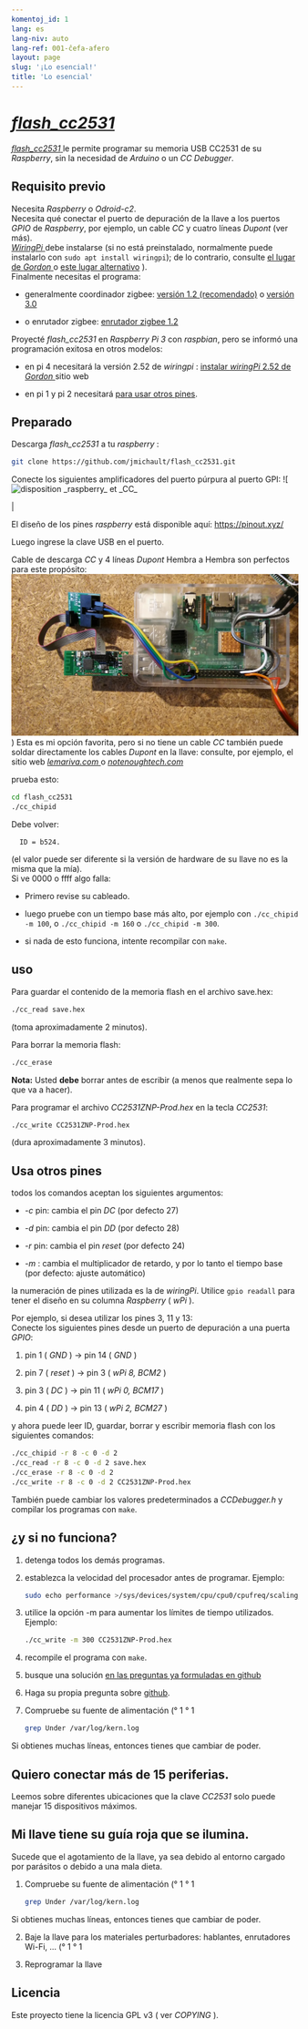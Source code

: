 ```yaml
---
komentoj_id: 1
lang: es
lang-niv: auto
lang-ref: 001-ĉefa-afero
layout: page
slug: '¡Lo esencial!'
title: 'Lo esencial'
---
```


# [ _flash\_cc2531_ ](https://github.com/jmichault/flash_cc2531)
 [ _flash\_cc2531_ ](https://github.com/jmichault/flash_cc2531) le permite programar su memoria USB CC2531 de su _Raspberry_, sin la necesidad de _Arduino_ o un _CC Debugger_.  

## Requisito previo
Necesita _Raspberry_ o _Odroid-c2_.  
Necesita qué conectar el puerto de depuración de la llave a los puertos _GPIO_ de _Raspberry_, por ejemplo, un cable _CC_ y cuatro líneas _Dupont_ (ver más).   
[ _WiringPi_ ](http://wiringpi.com/) debe instalarse \(si no está preinstalado, normalmente puede instalarlo con `sudo apt install wiringpi`); de lo contrario, consulte [el lugar de _Gordon_ ](http://wiringpi.com/) o [este lugar alternativo](https://github.com/WiringPi/WiringPi) \).  
Finalmente necesitas el programa:

* generalmente coordinador zigbee: [ versión 1.2 (recomendado)](https://github.com/Koenkk/Z-Stack-firmware/raw/master/coordinator/Z-Stack_Home_1.2/bin/default/) o [versión 3.0](https://github.com/Koenkk/Z-Stack-firmware/tree/master/coordinator/Z-Stack_3.0.x/bin)


* o enrutador zigbee: [enrutador zigbee 1.2](https://github.com/Koenkk/Z-Stack-firmware/tree/master/router/CC2531/bin)



Proyecté _flash\_cc2531_ en _Raspberry Pi 3_ con _raspbian_, pero se informó una programación exitosa en otros modelos:

 * en pi 4 necesitará la versión 2.52 de _wiringpi_ :  [instalar _wiringPi_ 2.52 de _Gordon_ ](http://wiringpi.com/wiringpi-updated-to-2-52-for-the-raspberry-pi-4b/)sitio web


 * en pi 1 y pi 2 necesitará [para usar otros pines](#uzi_aliajn_pinglojn).



## Preparado

Descarga _flash\_cc2531_ a tu _raspberry_ :
```bash
git clone https://github.com/jmichault/flash_cc2531.git
```

Conecte los siguientes amplificadores del puerto púrpura al puerto GPI:
![![](/public/raspberry-cc.png "disposition _raspberry_ et _CC_") 

|  

El diseño de los pines _raspberry_ está disponible aquí: <https://pinout.xyz/>


Luego ingrese la clave USB en el puerto.  

Cable de descarga _CC_ y 4 líneas _Dupont_ Hembra a Hembra son perfectos para este propósito:
![foto de la llave y la _raspberry_ ](https://github.com/jmichault/files/raw/master/Raspberry-CC2531.jpg))
Esta es mi opción favorita, pero si no tiene un cable _CC_ también puede soldar directamente los cables _Dupont_ en la llave: consulte, por ejemplo, el sitio web [ _lemariva.com_ ](https://lemariva.com/blog/2019/08/zigbee-flashing-cc2531-using-raspberry-pi-without-cc-debugger) o [ _notenoughtech.com_ ](https://notenoughtech.com/home-automation/flashing-cc2531-without-cc-debugger )


prueba esto:
```bash
cd flash_cc2531
./cc_chipid
```
Debe volver:
```
  ID = b524.
```
(el valor puede ser diferente si la versión de hardware de su llave no es la misma que la mía).  
Si ve 0000 o ffff algo falla:

 * Primero revise su cableado.


 * luego pruebe con un tiempo base más alto, por ejemplo con `./cc_chipid -m 100`, o `./cc_chipid -m 160` o `./cc_chipid -m 300`.


 * si nada de esto funciona, intente recompilar con `make`.



## uso
Para guardar el contenido de la memoria flash en el archivo save.hex:
```bash
./cc_read save.hex
```
(toma aproximadamente 2 minutos).  

Para borrar la memoria flash:
```bash
./cc_erase
```
**Nota:** Usted **debe** borrar antes de escribir (a menos que realmente sepa lo que va a hacer).

Para programar el archivo _CC2531ZNP-Prod.hex_ en la tecla _CC2531_:
```bash
./cc_write CC2531ZNP-Prod.hex
```
(dura aproximadamente 3 minutos).

<a id="uzi_aliajn_pinglojn"></a>

## Usa otros pines

todos los comandos aceptan los siguientes argumentos:

 * _-c_ pin: cambia el pin _DC_ (por defecto 27)


 * _-d_ pin: cambia el pin _DD_ (por defecto 28)


 * _-r_ pin: cambia el pin _reset_ (por defecto 24)


 * _-m_ : cambia el multiplicador de retardo, y por lo tanto el tiempo base (por defecto: ajuste automático)



la numeración de pines utilizada es la de _wiringPi_. Utilice `gpio readall` para tener el diseño en su columna _Raspberry_ ( _wPi_ ).

Por ejemplo, si desea utilizar los pines 3, 11 y 13:  
Conecte los siguientes pines desde un puerto de depuración a una puerta _GPIO_:

 1. pin 1 ( _GND_ ) -> pin 14 ( _GND_ )


 2. pin 7 ( _reset_ ) -> pin 3 ( _wPi 8, BCM2_ )


 3. pin 3 ( _DC_ ) -> pin 11 ( _wPi 0, BCM17_ )


 4. pin 4 ( _DD_ ) -> pin 13 ( _wPi 2, BCM27_ )



y ahora puede leer ID, guardar, borrar y escribir memoria flash con los siguientes comandos:
```bash
./cc_chipid -r 8 -c 0 -d 2
./cc_read -r 8 -c 0 -d 2 save.hex
./cc_erase -r 8 -c 0 -d 2
./cc_write -r 8 -c 0 -d 2 CC2531ZNP-Prod.hex
```

También puede cambiar los valores predeterminados a _CCDebugger.h_ y compilar los programas con `make`.

## ¿y si no funciona?

1. detenga todos los demás programas.


2. establezca la velocidad del procesador antes de programar. Ejemplo:



   ```bash
   sudo echo performance >/sys/devices/system/cpu/cpu0/cpufreq/scaling_governor
   ```
3. utilice la opción -m para aumentar los límites de tiempo utilizados. Ejemplo:



   ```bash
   ./cc_write -m 300 CC2531ZNP-Prod.hex
   ```
4. recompile el programa con `make`.



5. busque una solución [en las preguntas ya formuladas en github](https://github.com/jmichault/flash_cc2531/issues?q=is%3Aissue)



6. Haga su propia pregunta sobre [github](https://github.com/jmichault/flash_cc2531/issues/new/choose).



7. Compruebe su fuente de alimentación (° 1 ° 1


    
   ```bash
   grep Under /var/log/kern.log
   ```
Si obtienes muchas líneas, entonces tienes que cambiar de poder.  

## Quiero conectar más de 15 periferias.
Leemos sobre diferentes ubicaciones que la clave _CC2531_ solo puede manejar 15 dispositivos máximos.  

## Mi llave tiene su guía roja que se ilumina.
Sucede que el agotamiento de la llave, ya sea debido al entorno cargado por parásitos o debido a una mala dieta.  

1. Compruebe su fuente de alimentación (° 1 ° 1


    
   ```bash
   grep Under /var/log/kern.log
   ```
Si obtienes muchas líneas, entonces tienes que cambiar de poder.  

2. Baje la llave para los materiales perturbadores: hablantes, enrutadores Wi-Fi, ... (° 1 ° 1



3. Reprogramar la llave


 


## Licencia

Este proyecto tiene la licencia GPL v3 ( ver _COPYING_ ).
